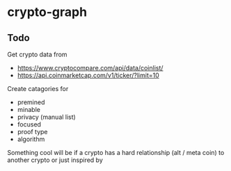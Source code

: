 # crypto-graph


## Todo

Get crypto data from 
* https://www.cryptocompare.com/api/data/coinlist/
* https://api.coinmarketcap.com/v1/ticker/?limit=10

Create catagories for
* premined
* minable 
* privacy (manual list)
* focused
* proof type
* algorithm

Something cool will be if a crypto has a hard relationship (alt / meta coin) to another crypto or just inspired by